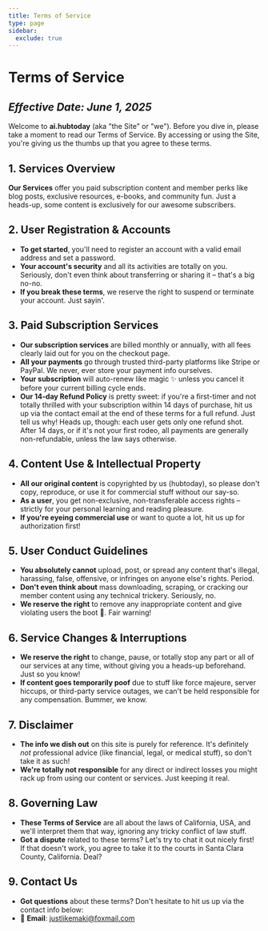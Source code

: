 ```yaml
---
title: Terms of Service
type: page
sidebar:
  exclude: true
---
```

# Terms of Service
*Effective Date: June 1, 2025*
---
Welcome to **ai.hubtoday** (aka "the Site" or "we"). Before you dive in, please take a moment to read our Terms of Service. By accessing or using the Site, you're giving us the thumbs up that you agree to these terms.

## 1. Services Overview
**Our Services** offer you paid subscription content and member perks like blog posts, exclusive resources, e-books, and community fun. Just a heads-up, some content is exclusively for our awesome subscribers.

## 2. User Registration & Accounts
*   **To get started**, you'll need to register an account with a valid email address and set a password.
*   **Your account's security** and all its activities are totally on you. Seriously, don't even think about transferring or sharing it – that's a big no-no.
*   **If you break these terms**, we reserve the right to suspend or terminate your account. Just sayin'.

## 3. Paid Subscription Services
*   **Our subscription services** are billed monthly or annually, with all fees clearly laid out for you on the checkout page.
*   **All your payments** go through trusted third-party platforms like Stripe or PayPal. We never, ever store your payment info ourselves.
*   **Your subscription** will auto-renew like magic ✨ unless you cancel it before your current billing cycle ends.
*   **Our 14-day Refund Policy** is pretty sweet: if you're a first-timer and not totally thrilled with your subscription within 14 days of purchase, hit us up via the contact email at the end of these terms for a full refund. Just tell us why! Heads up, though: each user gets only one refund shot. After 14 days, or if it's not your first rodeo, all payments are generally non-refundable, unless the law says otherwise.

## 4. Content Use & Intellectual Property
*   **All our original content** is copyrighted by us (hubtoday), so please don't copy, reproduce, or use it for commercial stuff without our say-so.
*   **As a user**, you get non-exclusive, non-transferable access rights – strictly for your personal learning and reading pleasure.
*   **If you're eyeing commercial use** or want to quote a lot, hit us up for authorization first!

## 5. User Conduct Guidelines
*   **You absolutely cannot** upload, post, or spread any content that's illegal, harassing, false, offensive, or infringes on anyone else's rights. Period.
*   **Don't even think about** mass downloading, scraping, or cracking our member content using any technical trickery. Seriously, no.
*   **We reserve the right** to remove any inappropriate content and give violating users the boot 👢. Fair warning!

## 6. Service Changes & Interruptions
*   **We reserve the right** to change, pause, or totally stop any part or all of our services at any time, without giving you a heads-up beforehand. Just so you know!
*   **If content goes temporarily poof** due to stuff like force majeure, server hiccups, or third-party service outages, we can't be held responsible for any compensation. Bummer, we know.

## 7. Disclaimer
*   **The info we dish out** on this site is purely for reference. It's definitely *not* professional advice (like financial, legal, or medical stuff), so don't take it as such!
*   **We're totally not responsible** for any direct or indirect losses you might rack up from using our content or services. Just keeping it real.

## 8. Governing Law
*   **These Terms of Service** are all about the laws of California, USA, and we'll interpret them that way, ignoring any tricky conflict of law stuff.
*   **Got a dispute** related to these terms? Let's try to chat it out nicely first! If that doesn't work, you agree to take it to the courts in Santa Clara County, California. Deal?

## 9. Contact Us
*   **Got questions** about these terms? Don't hesitate to hit us up via the contact info below:
*   📧 **Email**: [justlikemaki@foxmail.com](mailto:justlikemaki@foxmail.com)